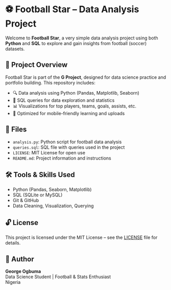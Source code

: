 # ⚽ Football Star – Data Analysis Project

Welcome to **Football Star**, a very simple data analysis project using both **Python** and **SQL** to explore and gain insights from football (soccer) datasets.

## 🚀 Project Overview

Football Star is part of the **G Project**, designed for data science practice and portfolio building. This repository includes:

- 🔍 Data analysis using Python (Pandas, Matplotlib, Seaborn)
- 🧮 SQL queries for data exploration and statistics
- 📊 Visualizations for top players, teams, goals, assists, etc.
- 📱 Optimized for mobile-friendly learning and uploads

## 📁 Files

- `analysis.py`: Python script for football data analysis
- `queries.sql`: SQL file with queries used in the project
- `LICENSE`: MIT License for open use
- `README.md`: Project information and instructions

## 🛠️ Tools & Skills Used

- Python (Pandas, Seaborn, Matplotlib)
- SQL (SQLite or MySQL)
- Git & GitHub
- Data Cleaning, Visualization, Querying

## 🔓 License

This project is licensed under the MIT License – see the [LICENSE](./LICENSE) file for details.

## 👤 Author

**George Ogbuma**  
Data Science Student | Football & Stats Enthusiast  
Nigeria
